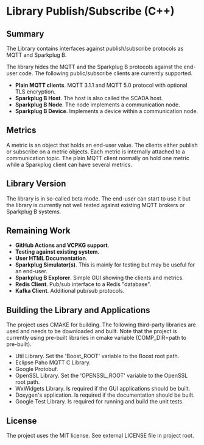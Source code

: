 # Library Publish/Subscribe (C++)

## Summary

The Library contains interfaces against publish/subscribe protocols as MQTT 
and Sparkplug B. 

The library hides the MQTT and the Sparkplug B protocols against the end-user code. 
The following public/subscribe clients are currently supported.
- **Plain MQTT clients**. MQTT 3.1.1 and MQTT 5.0 protocol with optional TLS encryption.
- **Sparkplug B Host**. The host is also called the SCADA host.
- **Sparkplug B Node**. The node implements a communication node.
- **Sparkplug B Device**. Implements a device within a communication node.

## Metrics
A metric is an object that holds an end-user value. The clients either publish or subscribe 
on a metric objects. Each metric is internally attached to a communication topic. The plain 
MQTT client normally on hold one metric while a Sparkplug client can have several metrics.

## Library Version
The library is in so-called beta mode. The end-user can start to use it but the library 
is currently not well tested against existing MQTT brokers or Sparkplug B systems. 

## Remaining Work
- **GitHub Actions and VCPKG support**.
- **Testing against existing system**.
- **User HTML Documentation**.
- **Sparkplug Simulator(s)**. This is mainly for testing but may be useful for an end-user. 
- **Sparkplug B Explorer**. Simple GUI showing the clients and metrics.
- **Redis Client**. Pub/sub interface to a Redis "database".  
- **Kafka Client**. Additional pub/sub protocols.

## Building the Library and Applications
The project uses CMAKE for building. The following third-party libraries are used and
needs to be downloaded and built. Note that the project is currently using pre-built 
libraries in cmake variable (COMP_DIR=path to pre-built).

- Util Library. Set the 'Boost_ROOT' variable to the Boost root path.
- Eclipse Paho MQTT C Library. 
- Google Protobuf. 
- OpenSSL Library. Set the 'OPENSSL_ROOT' variable to the OpenSSL root path.
- WxWidgets Library. Is required if the GUI applications should be built.
- Doxygen's application. Is required if the documentation should be built.
- Google Test Library. Is required for running and build the unit tests.

## License

The project uses the MIT license. See external LICENSE file in project root.

